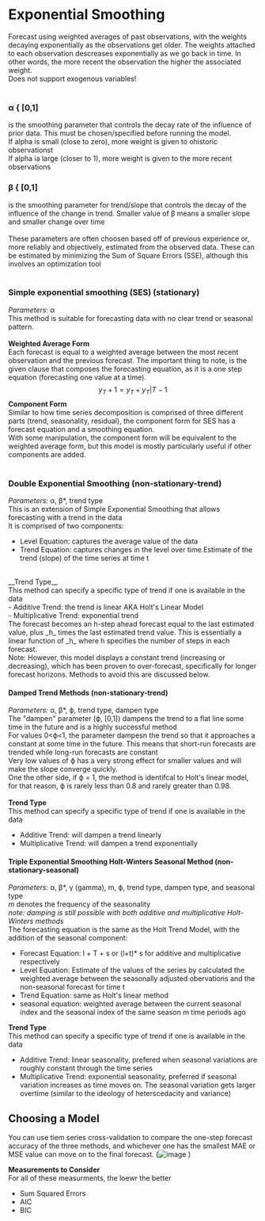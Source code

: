 # Exponential Smoothing
Forecast using weighted averages of past observations, with the weights decaying exponentially as the observations get older. The weights attached to each observation descreases exponentially as we go back in time. In other words, the more recent the observation the higher the associated weight. <br>
Does not support exogenous variables! <br>
<br>
### α { [0,1]
is the smoothing parameter that controls the decay rate of the influence of prior data. This must be chosen/specified before running the model. <br>
If alpha is small (close to zero), more weight is given to ohistoric observationst <br>
If alpha ia large (closer to 1), more weight is given to the more recent observations
<br>
### β { [0,1]
 is the smoothing parameter for trend/slope that controls the decay of the influence of the change in trend. Smaller value of β means a smaller slope and smaller change over time <br>
<br>
 These parameters are often choosen based off of previous experience or, more reliably and objectively, estimated from the observed data. These can be estimated by minimizing the Sum of Square Errors (SSE), although this involves an optimization tool
<br>
<br>
### Simple exponential smoothing (SES) (stationary)
_Parameters:_ α <br>
This method is suitable for forecasting data with no clear trend or seasonal pattern. <br>
<br>
__Weighted Average Form__ <br>
Each forecast is equal to a weighted average between the most recent observation and the previous forecast. The important thing to note, is the given clause that composes the forecasting equation, as it is a one step equation (forecasting one value at a time).
$$y_T+1 = y_T + y_T|T-1$$
__Component Form__ <br>
Similar to how time series decomposition is comprised of three different parts (trend, seasonality, residual), the component form for SES has a forecast equation and a smoothing equation. <br>
With some manipulation, the component form will be equivalent to the weighted average form, but this model is mostly particularly useful if other components are added. <br>
<br>

### Double Exponential Smoothing (non-stationary-trend) <br>
_Parameters:_ α, β*, trend type <br>
This is an extension of Simple Exponential Smoothing that allows forecasting with a trend in the data <br>
It is comprised of two components:<br>
- Level Equation: captures the average value of the data
- Trend Equation: captures changes in the level over time.Estimate of the trend (slope) of the time series at time t
<br>
__Trend Type__ <br>
This method can specify a specific type of trend if one is available in the data <br>
- Additive Trend: the trend is linear AKA Holt's Linear Model <br>
- Multiplicative Trend: exponential trend
<br>
The forecast becomes an h-step ahead forecast equal to the last estimated value, plus _h_ times the last estimated trend value. This is essentially a linear function of _h_ where h specifies the number of steps in each forecast. <br>
Note: However, this model displays a constant trend (increasing or decreasing), which has been proven to over-forecast, specifically for longer forecast horizons. Methods to avoid this are discussed below.

#### Damped Trend Methods (non-stationary-trend)
_Parameters:_ α, β*,  ϕ, trend type, dampen type <br>
The "dampen" parameter (ϕ, [0,1]) dampens the trend to a flat line some time in the future and is a highly successful method<br>
For values 0<ϕ<1, the parameter dampesn the trend so that it approaches a constant at some time in the future. This means that short-run forecasts are trended while long-run forecasts are constant<br>
Very low values of ϕ has a very strong effect for smaller values and will make the slope converge quickly. <br>
One the other side, if ϕ = 1, the method is identifcal to Holt's linear model, for that reason, ϕ is rarely less than 0.8 and rarely greater than 0.98. <br>
<br>
__Trend Type__ <br>
This method can specify a specific type of trend if one is available in the data<br>
- Additive Trend: will dampen a trend linearly
- Multiplicative Trend: will dampen a trend exponentially

#### Triple Exponential Smoothing Holt-Winters Seasonal Method (non-stationary-seasonal)
_Parameters:_ α, β*, γ (gamma), m, ϕ, trend type, dampen type, and  seasonal type<br>
_m_ denotes the frequency of the seasonality<br>
_note: damping is still possible with both additive and multiplicative Holt-Winters methods_
<br>
The forecasting equation is the same as the Holt Trend Model, with the addition of the seasonal component:<br>
- Forecast Equation: l + T + s or (l+t)* s for additive and multiplicative respectively
- Level Equation: Estimate of the values of the series by calculated the weighted average between the seasonally adjusted obervations and the non-seasonal forecast for time t <br>
- Trend Equation: same as Holt's linear method
- seasonal equation: weighted average between the current seasonal index and the seasonal index of the same season m time periods ago

__Trend Type__ <br>
This method can specify a specific type of trend if one is available in the data<br>
- Additive Trend: linear seasonality, prefered when seasonal variations are roughly constant through the time series
- Multiplicative Trend: exponential seasonality, preferred if seasonal variation increases as time moves on. The seasonal variation gets larger overtime (similar to the ideology of heterscedacity and variance)


## Choosing a Model
You can use tiem series cross-validation to compare the one-step forecast accuracy of the three methods, and whichever one has the smallest MAE or MSE value can move on to the final forecast.
(![image](https://github.com/lap309/Forecasting/assets/69564111/ecb5710c-b768-4f7b-90d9-a8cc90edd1b3)
)

__Measurements to Consider__ <br>
For all of these measurments, the loewr the better <br>
- Sum Squared Errors<br>
- AIC <br>
- BIC <br>
